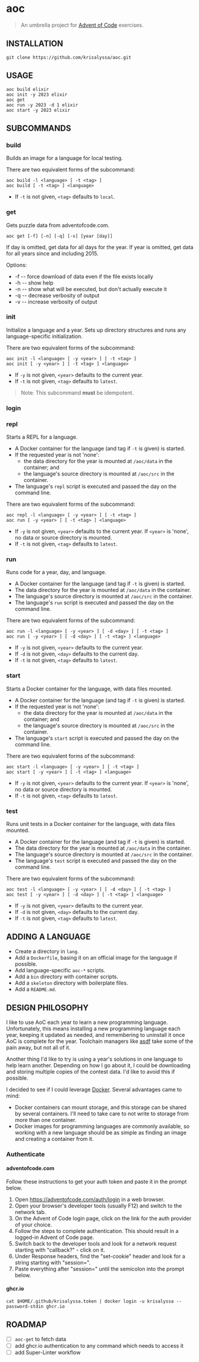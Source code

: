 # aoc

> An umbrella project for [Advent of Code](https://adventofcode.com) exercises.

## INSTALLATION

```shell
git clone https://github.com/krisalyssa/aoc.git
```

## USAGE

```shell
aoc build elixir
aoc init -y 2023 elixir
aoc get
aoc run -y 2023 -d 1 elixir
aoc start -y 2023 elixir
```

## SUBCOMMANDS

### build

Builds an image for a language for local testing.

There are two equivalent forms of the subcommand:

```shell
aoc build -l <language> [ -t <tag> ]
aoc build [ -t <tag> ] <language>
```

- If `-t` is not given, `<tag>` defaults to `local`.

### get

Gets puzzle data from adventofcode.com.

```shell
aoc get [-f] [-n] [-q] [-v] [year [day]]
```

If day is omitted, get data for all days for the year.
If year is omitted, get data for all years since and including 2015.

Options:

- -f -- force download of data even if the file exists locally
- -h -- show help
- -n -- show what will be executed, but don't actually execute it
- -q -- decrease verbosity of output
- -v -- increase verbosity of output

### init

Initialize a language and a year. Sets up directory structures and runs any language-specific initialization.

There are two equivalent forms of the subcommand:

```shell
aoc init -l <language> [ -y <year> ] [ -t <tag> ]
aoc init [ -y <year> ] [ -t <tag> ] <language>
```

- If `-y` is not given, `<year>` defaults to the current year.
- If `-t` is not given, `<tag>` defaults to `latest`.

> Note: This subcommand **must** be idempotent.

### login

### repl

Starts a REPL for a language.

- A Docker container for the language (and tag if `-t` is given) is started.
- If the requested year is not 'none':
  - the data directory for the year is mounted at `/aoc/data` in the container; and
  - the language's source directory is mounted at `/aoc/src` in the container.
- The language's `repl` script is executed and passed the day on the command line.

There are two equivalent forms of the subcommand:

```shell
aoc repl -l <language> [ -y <year> ] [ -t <tag> ]
aoc run [ -y <year> ] [ -t <tag> ] <language>
```

- If `-y` is not given, `<year>` defaults to the current year. If `<year>` is 'none', no data or source directory is mounted.
- If `-t` is not given, `<tag>` defaults to `latest`.

### run

Runs code for a year, day, and language.

- A Docker container for the language (and tag if `-t` is given) is started.
- The data directory for the year is mounted at `/aoc/data` in the container.
- The language's source directory is mounted at `/aoc/src` in the container.
- The language's `run` script is executed and passed the day on the command line.

There are two equivalent forms of the subcommand:

```shell
aoc run -l <language> [ -y <year> ] [ -d <day> ] [ -t <tag> ]
aoc run [ -y <year> ] [ -d <day> ] [ -t <tag> ] <language>
```

- If `-y` is not given, `<year>` defaults to the current year.
- If `-d` is not given, `<day>` defaults to the current day.
- If `-t` is not given, `<tag>` defaults to `latest`.

### start

Starts a Docker container for the language, with data files mounted.

- A Docker container for the language (and tag if `-t` is given) is started.
- If the requested year is not 'none':
  - the data directory for the year is mounted at `/aoc/data` in the container; and
  - the language's source directory is mounted at `/aoc/src` in the container.
- The language's `start` script is executed and passed the day on the command line.

There are two equivalent forms of the subcommand:

```shell
aoc start -l <language> [ -y <year> ] [ -t <tag> ]
aoc start [ -y <year> ] [ -t <tag> ] <language>
```

- If `-y` is not given, `<year>` defaults to the current year. If `<year>` is 'none', no data or source directory is mounted.
- If `-t` is not given, `<tag>` defaults to `latest`.

### test

Runs unit tests in a Docker container for the language, with data files mounted.

- A Docker container for the language (and tag if `-t` is given) is started.
- The data directory for the year is mounted at `/aoc/data` in the container.
- The language's source directory is mounted at `/aoc/src` in the container.
- The language's `test` script is executed and passed the day on the command line.

There are two equivalent forms of the subcommand:

```shell
aoc test -l <language> [ -y <year> ] [ -d <day> ] [ -t <tag> ]
aoc test [ -y <year> ] [ -d <day> ] [ -t <tag> ] <language>
```

- If `-y` is not given, `<year>` defaults to the current year.
- If `-d` is not given, `<day>` defaults to the current day.
- If `-t` is not given, `<tag>` defaults to `latest`.

## ADDING A LANGUAGE

- Create a directory in `lang`.
- Add a `Dockerfile`, basing it on an official image for the language if possible.
- Add language-specific `aoc-*` scripts.
- Add a `bin` directory with container scripts.
- Add a `skeleton` directory with boilerplate files.
- Add a `README.md`.

## DESIGN PHILOSOPHY

I like to use AoC each year to learn a new programming language. Unfortunately, this means installing
a new programming language each year, keeping it updated as needed, and remembering to uninstall it
once AoC is complete for the year. Toolchain managers like [asdf](https://asdf-vm.com) take some of
the pain away, but not all of it.

Another thing I'd like to try is using a year's solutions in one language to help learn another.
Depending on how I go about it, I could be downloading and storing multiple copies of the contest
data. I'd like to avoid this if possible.

I decided to see if I could leverage [Docker](https://www.docker.com). Several advantages came to mind:

- Docker containers can mount storage, and this storage can be shared by several containers. I'll need
  to take care to not write to storage from more than one container.
- Docker images for programming languages are commonly available, so working with a new language should
  be as simple as finding an image and creating a container from it.

### Authenticate

#### adventofcode.com

Follow these instructions to get your auth token and paste it in the prompt below.

1. Open <https://adventofcode.com/auth/login> in a web browser.
2. Open your browser's developer tools (usually F12) and switch to the network tab.
3. On the Advent of Code login page, click on the link for the auth provider of your choice.
4. Follow the steps to complete authentication. This should result in a logged-in Advent of Code page.
5. Switch back to the developer tools and look for a network request starting with "callback?" - click on it.
6. Under Response headers, find the "set-cookie" header and look for a string starting with "session=".
7. Paste everything after "session=" until the semicolon into the prompt below.

#### ghcr.io

```shell
cat $HOME/.github/krisalyssa.token | docker login -u krisalyssa --password-stdin ghcr.io
```

## ROADMAP

- [ ] `aoc-get` to fetch data
- [ ] add ghcr.io authentication to any command which needs to access it
- [ ] add Super-Linter workflow
